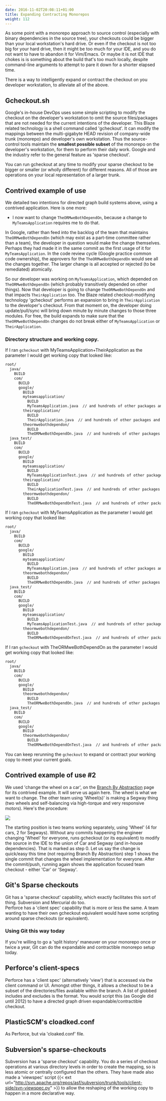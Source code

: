 ```yaml
---
date: 2016-11-02T20:08:11+01:00
title: Expanding Contracting Monorepos
weight: 112
---
```

 
As some point with a monorepo approach to source control (especially with binary dependencies in the source tree), your checkouts 
could be bigger than your local workstation's hard drive. Or even if the checkout is not too big for your hard drive, 
then it might be too much for your IDE, and you do not want to have to abandon it for Vim/Emacs. Or maybe it is not IDE that 
chokes is is something about the build that's too much locally, despite command-line arguments to attempt to
pare it down for a shorter elapsed time.

There is a way to intelligently expand or contract the checkout on you developer workstation, to alleviate all of 
the above.

## Gcheckout.sh

Google's in-house DevOps uses some simple scripting to
modify the checkout on the developer's workstation to omit the source files/packages that are not needed for the 
current intentions of the developer. This Blaze related technology is a shell command called 'gcheckout'. It can modify the mappings between the multi-gigabyte HEAD 
revision of company-wide trunk (monorepo) and developer's own workstation. Thus the source-control tools maintain the 
**smallest possible subset** of the monorepo on the developer's workstation, for them to perform their daily work. 
Google and the industry refer to the general feature as 'sparse checkout'.

You can run gcheckout at any time to modify your sparse checkout to be bigger or smaller (or wholly different) for 
different reasons. All of those are operations on your local representation of a larger trunk.

## Contrived example of use

We detailed two intentions for directed graph build systems above, using a contrived application. Here is one more:

* I now want to change `TheORMweBothDependOn`, because a change to `MyTeamsApplication` requires me to do that.

In Google, rather than feed into the backlog of the team that maintains `TheORMweBothDependOn` (which may exist as a part-time 
committee rather than a team), the developer in question would make the change themselves. Perhaps they had made 
it in the same commit as the first usage of it for `MyTeamsApplication`.  In the code review cycle (Google practice
common code ownership), the approvers for the `TheORMweBothDependOn` would see all the changes together. The larger change is
all accepted or rejected (to be remediated) atomically.

So our developer was working on `MyTeamsApplication`, which depended on `TheORMweBothDependOn` (which probably transitively 
depended on other things). Now that developer is going to change `TheORMweBothDependOn` and that impacts `TheirApplication` 
too. The Blaze related checkout-modifying technology 'gcheckout' performs an expansion to bring in `TheirApplication` to the
developer's checkout. From that moment on, the developer doing update/pull/sync will bring down minute by minute
changes to those three modules.  For free, the build expands to make sure that the `TheORMweBothDependOn` changes do not 
break either of `MyTeamsApplication` or `TheirApplication`.

### Directory structure and working copy.

If I ran `gcheckout` with MyTeamsApplication+TheirApplication as the parameter I would get working copy that looked like:

```txt
root/
  java/
    BUILD
    com/
      BUILD
      google/
        BUILD
        myteamsapplication/
          BUILD
          MyTeamsApplication.java  // and hundreds of other packages and source files
        theirapplication/
          BUILD
          TheirApplication.java  // and hundreds of other packages and source files
        theormwebothdependon/
          BUILD
          TheORMweBothDependOn.java  // and hundreds of other packages and source files
  java_test/
    BUILD
    com/
      BUILD
      google/
        BUILD
        myteamsapplication/
          BUILD
          MyTeamsApplicationTest.java  // and hundreds of other packages and source files
        theirapplication/
          BUILD
          TheirApplicationTest.java  // and hundreds of other packages and source files
        theormwebothdependon/
          BUILD
          TheORMweBothDependOnTest.java  // and hundreds of other packages and source files
```

If I ran `gcheckout` with MyTeamsApplication as the parameter I would get working copy that looked like:

```txt
root/
  java/
    BUILD
    com/
      BUILD
      google/
        BUILD
        myteamsapplication/
          BUILD
          MyTeamsApplication.java  // and hundreds of other packages and source files
        theormwebothdependon/
          BUILD
          TheORMweBothDependOn.java  // and hundreds of other packages and source files
  java_test/
    BUILD
    com/
      BUILD
      google/
        BUILD
        myteamsapplication/
          BUILD
          MyTeamsApplicationTest.java  // and hundreds of other packages and source files
        theormwebothdependon/
          BUILD
          TheORMweBothDependOnTest.java  // and hundreds of other packages and source files
```

If I ran `gcheckout` with TheORMweBothDependOn as the parameter I would get working copy that looked like:

```txt
root/
  java/
    BUILD
    com/
      BUILD
      google/
        BUILD
        theormwebothdependon/
          BUILD
          TheORMweBothDependOn.java  // and hundreds of other packages and source files
  java_test/
    BUILD
    com/
      BUILD
      google/
        BUILD
        theormwebothdependon/
          BUILD
          TheORMweBothDependOnTest.java  // and hundreds of other packages and source files
```

You can keep rerunning the `gcheckout` to expand or contract your working copy to meet your current goals.

## Contrived example of use #2

We used 'change the wheel on a car', on the [Branch By Abstraction](/branch-by-abstraction/) page for its contrived 
example. It will serve us again here. The wheel is what we want to change. The other team using 'Wheel(s)' is making a 
Segway thing (two wheels and self-balancing via high-torque and very responsive motors). Here's the procedure:

![](car_segway.png)  
 
The starting position is two teams working separately, using 'Wheel' (4 for cars, 2 for Segways). Without any commits 
happening the engineer changing 'Wheel' for everyone, runs gcheckout (or its equivalent) to modify the source in the 
IDE to the union of Car and Segway (and in-house dependencies). That is marked as step 0. Let us say the
change is quick/easy this time (not requiring Branch By Abstraction) step 1 shows the single commit that changes
the wheel implementation for everyone.  After the commit/push, running again shows the application focused team checkout - either 
'Car' or 'Segway'.
 
## Git's Sparse checkouts

Git has a 'sparse checkout' capability, which exactly facilitates this sort of thing. Subversion and Mercurial do too.  
Perforce has a 'client spec' capability that is more or less the same. A team wanting to have their own gcheckout equivalent
would have some scripting around sparse checkouts (or equivalent). 
 
### Using Git this way today

If you're willing to go a 'split history' maneuver on your monorepo once or twice a year, Git can do the expandable and 
contractible monorepo setup today. 

## Perforce's client-specs

Perforce has a 'client spec' (alternatively 'view') that is accessed via the client command or UI. Amongst other things, it 
allows a checkout to be a subset of the directories/files available within the branch. A list of globbed includes and 
excludes is the format. You would script this (as Google did until 2012) to have a directed graph driven 
expandable/contractible checkout.

## PlasticSCM's cloadked.conf

As Perforce, but via 'cloaked.conf' file.

## Subversion's sparse-checkouts

Subversion has a 'sparse checkout' capability. You do a series of checkout operations at various directory levels in order
to create the mapping, so is less atomic or centrally configured than the others.  They have made also made a 'viewspec' script
{{< ext url="http://svn.apache.org/repos/asf/subversion/trunk/tools/client-side/svn-viewspec.py" >}}
to allow the reshaping of the working copy to happen in a more declarative way.